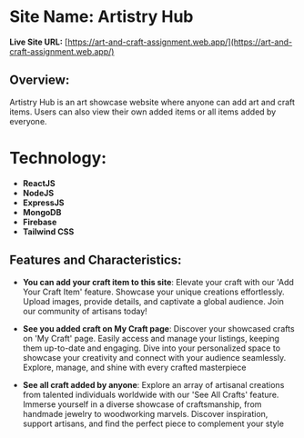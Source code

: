 # Site Name: Artistry Hub

**Live Site URL:** [https://art-and-craft-assignment.web.app/](https://art-and-craft-assignment.web.app/)

## Overview:
Artistry Hub is an art showcase website where anyone can add art and craft items. Users can also view their own added items or all items added by everyone.


# Technology: 
- **ReactJS**
- **NodeJS**
- **ExpressJS**
- **MongoDB**
- **Firebase**
- **Tailwind CSS**



## Features and Characteristics:

- **You can add your craft item to this site**: Elevate your craft with our 'Add Your Craft Item' feature. Showcase your unique creations effortlessly. Upload images, provide details, and captivate a global audience. Join our community of artisans today!

- **See you added craft on My Craft page**: Discover your showcased crafts on 'My Craft' page. Easily access and manage your listings, keeping them up-to-date and engaging. Dive into your personalized space to showcase your creativity and connect with your audience seamlessly. Explore, manage, and shine with every crafted masterpiece

- **See all craft added by anyone**: Explore an array of artisanal creations from talented individuals worldwide with our 'See All Crafts' feature. Immerse yourself in a diverse showcase of craftsmanship, from handmade jewelry to woodworking marvels. Discover inspiration, support artisans, and find the perfect piece to complement your style


